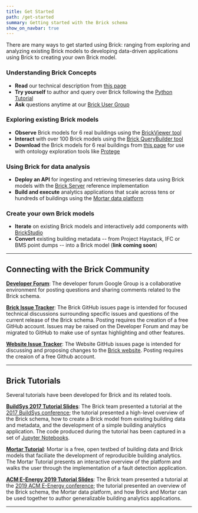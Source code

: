 ```yaml
---
title: Get Started
path: /get-started
summary: Getting started with the Brick schema
show_on_navbar: true
---
```


There are many ways to get started using Brick: ranging from exploring and analyzing existing Brick models to developing data-driven applications using Brick to creating your own Brick model.

### Understanding Brick Concepts

- **Read** our technical description from [this page](/concepts/high-level)
- **Try yourself** to author and query over Brick following the [Python Tutorial](https://github.com/BuildSysUniformMetadata/brick-tutorial-buildsys2017)
- **Ask** questions anytime at our [Brick User Group](https://groups.google.com/forum/#!forum/brickschema)

### Exploring existing Brick models

- **Observe** Brick models for 6 real buildings using the [BrickViewer tool](http://viewer.brickschema.org/)
- **Interact** with over 100 Brick models using the [Brick QueryBuilder tool](https://querybuilder.mortardata.org/)
- **Download** the Brick models for 6 real buildings from [this page](/resources) for use with ontology exploration tools like [Protege](https://protege.stanford.edu/)

### Using Brick for data analysis

- **Deploy an API** for ingesting and retrieving timeseries data using Brick models with the [Brick Server](https://github.com/BrickSchema/brick-server) reference implementation
- **Build and execute** analytics applications that scale across tens or hundreds of buildings using the [Mortar data platform](https://mortardata.org/)

### Create your own Brick models

- **Iterate** on existing Brick models and interactively add components with [BrickStudio](/tools/BrickStudio)
- **Convert** existing building metadata -- from Project Haystack, IFC or BMS point dumps -- into a Brick model (**link coming soon**)

---

## Connecting with the Brick Community

**[Developer Forum][4]**: The developer forum Google Group is a collaborative environment for posting questions and sharing comments related to the Brick schema.

**[Brick Issue Tracker][5]**: The Brick GitHub issues page is intended for focused technical discussions surrounding specific issues and questions of the current release of the Brick schema. Posting requires the creation of a free GitHub account. Issues may be raised on the Developer Forum and may be migrated to GitHub to make use of syntax highlighting and other features.

**[Website Issue Tracker][6]**: The Website GitHub issues page is intended for discussing and proposing changes to the [Brick website][7]. Posting requires the creaion of a free Github account.

---

## Brick Tutorials

Several tutorials have been developed for Brick and its related tools.

**[BuildSys 2017 Tutorial Slides][2]**: The Brick team presented a tutorial at the [2017 BuildSys conference][9]; the tutorial presented a high-level overview of the Brick schema, how to create a Brick model from existing building data and metadata, and the development of a simple building analytics application. The code produced during the tutorial has been captured in a set of [Jupyter Notebooks][3].

**[Mortar Tutorial][8]**: Mortar is a free, open testbed of building data and Brick models that faciliate the development of reproducible building analytics. The Mortar Tutorial presents an interactive overview of the platform and walks the user through the implementation of a fault detection application.

**[ACM E-Energy 2019 Tutorial Slides][10]**: The Brick team presented a tutorial at the [2019 ACM E-Energy conference][11]; the tutorial presented an overview of the Brick schema, the Mortar data platform, and how Brick and Mortar can be used together to author generalizable building analytics applications.

---

[1]: https://brickschema.org/docs/Brick-Leaflet.pdf
[2]: https://docs.google.com/presentation/d/1wgT5S8fgo13cqDPx7DbygWuqAhIp4uxAenP4oDsMaVI/edit?usp=sharing
[3]: https://github.com/BuildSysUniformMetadata/brick-tutorial-buildsys2017
[4]: https://groups.google.com/d/forum/brickschema
[5]: https://github.com/BrickSchema/brick-owl-dl/issues
[6]: https://github.com/BrickSchema/brick-website/issues
[7]: https://brickschema.org/
[8]: https://tutorial.mortardata.org/
[9]: http://buildsys.acm.org/2017/tutorial/
[10]: https://docs.google.com/presentation/d/14dxGyYBYzdweKZRSR3GLCAyR7VS9KqZeD6BWdBUQwt0/edit?usp=sharing
[11]: https://energy.acm.org/conferences/eenergy/2019/tutorial.php
